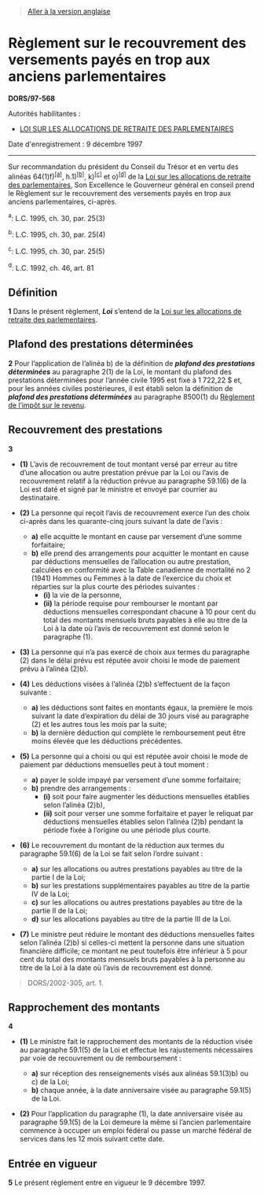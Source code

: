 > [Aller à la version anglaise](/en/Regulations/Statutory%20Orders%20and%20Regulations/97/568.md)

# Règlement sur le recouvrement des versements payés en trop aux anciens parlementaires

**DORS/97-568**

Autorités habilitantes : 
- [LOI SUR LES ALLOCATIONS DE RETRAITE DES PARLEMENTAIRES](/fr/Lois/Lois%20révisées%20du%20Canada/M/M-5.md)

Date d'enregistrement : 9 décembre 1997

----------

Sur recommandation du président du Conseil du Trésor et en vertu des alinéas 64(1)f)<sup><a href='#nbp_SOR-97-568_f_hq_5702'>[a]</a></sup>, h.1)<sup><a href='#nbp_SOR-97-568_f_hq_5703'>[b]</a></sup>, k)<sup><a href='#nbp_SOR-97-568_f_hq_5704'>[c]</a></sup> et o)<sup><a href='#nbp_SOR-97-568_f_hq_5705'>[d]</a></sup> de la [Loi sur les allocations de retraite des parlementaires](/fr/Lois/Lois%20révisées%20du%20Canada/M/M-5.md), Son Excellence le Gouverneur général en conseil prend le Règlement sur le recouvrement des versements payés en trop aux anciens parlementaires, ci-après.

<a name='nbp_SOR-97-568_f_hq_5702'><sup>a</sup></a>: L.C. 1995, ch. 30, par. 25(3)<br />

<a name='nbp_SOR-97-568_f_hq_5703'><sup>b</sup></a>: L.C. 1995, ch. 30, par. 25(4)<br />

<a name='nbp_SOR-97-568_f_hq_5704'><sup>c</sup></a>: L.C. 1995, ch. 30, par. 25(5)<br />

<a name='nbp_SOR-97-568_f_hq_5705'><sup>d</sup></a>: L.C. 1992, ch. 46, art. 81<br />




## Définition


**1** Dans le présent règlement, ***Loi*** s’entend de la [Loi sur les allocations de retraite des parlementaires](/fr/Lois/Lois%20révisées%20du%20Canada/M/M-5.md).




## Plafond des prestations déterminées


**2** Pour l’application de l’alinéa b) de la définition de ***plafond des prestations déterminées*** au paragraphe 2(1) de la Loi, le montant du plafond des prestations déterminées pour l’année civile 1995 est fixé à 1 722,22 $ et, pour les années civiles postérieures, il est établi selon la définition de ***plafond des prestations déterminées*** au paragraphe 8500(1) du [Règlement de l’impôt sur le revenu](/fr/Règlements/Codification%20des%20règlements%20du%20Canada/901-1000/C.R.C.,%20ch.%20945.md).




## Recouvrement des prestations


**3** 

- **(1)** L’avis de recouvrement de tout montant versé par erreur au titre d’une allocation ou autre prestation prévue par la Loi ou l’avis de recouvrement relatif à la réduction prévue au paragraphe 59.1(6) de la Loi est daté et signé par le ministre et envoyé par courrier au destinataire.

- **(2)** La personne qui reçoit l’avis de recouvrement exerce l’un des choix ci-après dans les quarante-cinq jours suivant la date de l’avis :
	- **a)** elle acquitte le montant en cause par versement d’une somme forfaitaire;
	- **b)** elle prend des arrangements pour acquitter le montant en cause par déductions mensuelles de l’allocation ou autre prestation, calculées en conformité avec la Table canadienne de mortalité no 2 (1941) Hommes ou Femmes à la date de l’exercice du choix et réparties sur la plus courte des périodes suivantes :
		- **(i)** la vie de la personne,
		- **(ii)** la période requise pour rembourser le montant par déductions mensuelles correspondant chacune à 10 pour cent du total des montants mensuels bruts payables à elle au titre de la Loi à la date où l’avis de recouvrement est donné selon le paragraphe (1).

- **(3)** La personne qui n’a pas exercé de choix aux termes du paragraphe (2) dans le délai prévu est réputée avoir choisi le mode de paiement prévu à l’alinéa (2)b).

- **(4)** Les déductions visées à l’alinéa (2)b) s’effectuent de la façon suivante :
	- **a)** les déductions sont faites en montants égaux, la première le mois suivant la date d’expiration du délai de 30 jours visé au paragraphe (2) et les autres tous les mois par la suite;
	- **b)** la dernière déduction qui complète le remboursement peut être moins élevée que les déductions précédentes.

- **(5)** La personne qui a choisi ou qui est réputée avoir choisi le mode de paiement par déductions mensuelles peut à tout moment :
	- **a)** payer le solde impayé par versement d’une somme forfaitaire;
	- **b)** prendre des arrangements :
		- **(i)** soit pour faire augmenter les déductions mensuelles établies selon l’alinéa (2)b),
		- **(ii)** soit pour verser une somme forfaitaire et payer le reliquat par déductions mensuelles établies selon l’alinéa (2)b) pendant la période fixée à l’origine ou une période plus courte.

- **(6)** Le recouvrement du montant de la réduction aux termes du paragraphe 59.1(6) de la Loi se fait selon l’ordre suivant :
	- **a)** sur les allocations ou autres prestations payables au titre de la partie I de la Loi;
	- **b)** sur les prestations supplémentaires payables au titre de la partie IV de la Loi;
	- **c)** sur les allocations ou autres prestations payables au titre de la partie II de la Loi;
	- **d)** sur les allocations payables au titre de la partie III de la Loi.

- **(7)** Le ministre peut réduire le montant des déductions mensuelles faites selon l’alinéa (2)b) si celles-ci mettent la personne dans une situation financière difficile; ce montant ne peut toutefois être inférieur à 5 pour cent du total des montants mensuels bruts payables à la personne au titre de la Loi à la date où l’avis de recouvrement est donné.
> DORS/2002-305, art. 1.





## Rapprochement des montants


**4** 

- **(1)** Le ministre fait le rapprochement des montants de la réduction visée au paragraphe 59.1(5) de la Loi et effectue les rajustements nécessaires par voie de recouvrement ou de remboursement :
	- **a)** sur réception des renseignements visés aux alinéas 59.1(3)b) ou c) de la Loi;
	- **b)** chaque année, à la date anniversaire visée au paragraphe 59.1(5) de la Loi.

- **(2)** Pour l’application du paragraphe (1), la date anniversaire visée au paragraphe 59.1(5) de la Loi demeure la même si l’ancien parlementaire commence à occuper un emploi fédéral ou passe un marché fédéral de services dans les 12 mois suivant cette date.




## Entrée en vigueur


**5** Le présent règlement entre en vigueur le 9 décembre 1997.


